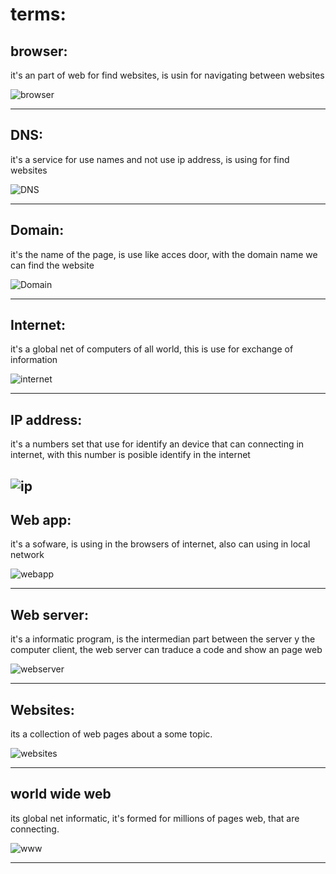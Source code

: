 # terms:

## browser:

it's an part of web for find websites, is usin for navigating between websites 

![browser](https://d1jnx9ba8s6j9r.cloudfront.net/blog/wp-content/uploads/2017/04/Picture3-300x256.png) 

---

## DNS:

it's a service for use names and not use ip address, is using for find websites

![DNS](https://cdn.searchenginejournal.com/wp-content/uploads/2018/10/shutterstock_781493554-760x400.png) 

---

## Domain:

it's the name of the page, is use like acces door, with the domain name we can find the website

![Domain](https://cdn.searchenginejournal.com/wp-content/uploads/2018/10/shutterstock_781493554-760x400.png) 

---

## Internet:

it's a global net of computers of all world, this is use for exchange of information

![internet](https://www.hostgator.mx/blog/wp-content/uploads/2018/05/internet-de-las-cosas-blog-hostgator-1.png) 

---


## IP address:

it's a numbers set that use for identify an device that can connecting in internet, with this number is posible identify in the internet

![ip](https://www.routerfreak.com/wp-content/uploads/2015/08/private-ip-address.png) 
---

## Web app:

it's a sofware, is using in the browsers of internet, also can using in local network 

![webapp](https://gbksoft.com/blog/wp-content/uploads/2020/03/c227e567-4b62-4d8f-8562-e60d5ded24b0-768x452.png) 

---

## Web server:

it's a informatic program, is the intermedian part between the server y the computer client, the web server can traduce a code and show an page web

![webserver](https://networkencyclopedia.com/wp-content/uploads/2019/09/web-server.png) 

---

## Websites:

its a collection of web pages about a some topic.

![websites](https://blog.addthiscdn.com/wp-content/uploads/2018/05/11122803/3-Things-Great-Websites-Have-in-Common.png) 

---

## world wide web 

its global net informatic, it's formed for millions of pages web, that are connecting. 

![www](https://upload.wikimedia.org/wikipedia/commons/2/26/Logo_Sitio_Web.png) 

---